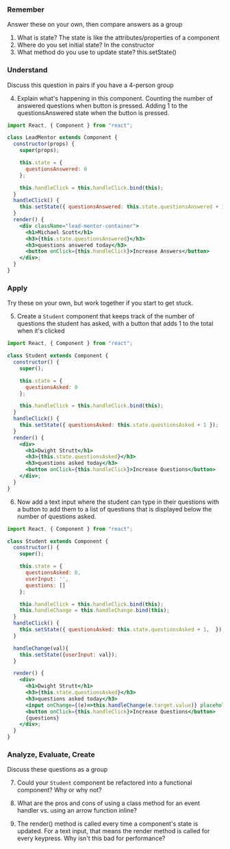 ### Remember

Answer these on your own, then compare answers as a group

1.  What is state?
  The state is like the attributes/properties of a component
2.  Where do you set initial state?
  In the constructor
3.  What method do you use to update state?
 this.setState()
### Understand

Discuss this question in pairs if you have a 4-person group

4.  Explain what's happening in this component.
Counting the number of answered questions when button is pressed.
Adding 1 to the questionsAnswered state when the button is pressed.
```jsx
import React, { Component } from "react";

class LeadMentor extends Component {
  constructor(props) {
    super(props);

    this.state = {
      questionsAnswered: 0
    };

    this.handleClick = this.handleClick.bind(this);
  }
  handleClick() {
    this.setState({ questionsAnswered: this.state.questionsAnswered + 1 });
  }
  render() {
    <div className="lead-mentor-container">
      <h1>Michael Scott</h1>
      <h3>{this.state.questionsAnswered}</h3>
      <h3>questions answered today</h3>
      <button onClick={this.handleClick}>Increase Answers</button>
    </div>;
  }
}
```

### Apply

Try these on your own, but work together if you start to get stuck.

5.  Create a `Student` component that keeps track of the number of questions the student has asked, with a button that adds 1 to the total when it's clicked
```jsx
import React, { Component } from "react";

class Student extends Component {
  constructor() {
    super();

    this.state = {
      questionsAsked: 0
    };

    this.handleClick = this.handleClick.bind(this);
  }
  handleClick() {
    this.setState({ questionsAsked: this.state.questionsAsked + 1 });
  }
  render() {
    <div>
      <h1>Dwight Strutt</h1>
      <h3>{this.state.questionsAsked}</h3>
      <h3>questions asked today</h3>
      <button onClick={this.handleClick}>Increase Questions</button>
    </div>;
  }
}
```
6.  Now add a text input where the student can type in their questions with a button to add them to a list of questions that is displayed below the number of questions asked.

```jsx
import React, { Component } from "react";

class Student extends Component {
  constructor() {
    super();

    this.state = {
      questionsAsked: 0,
      userInput: '',
      questions: []
    };

    this.handleClick = this.handleClick.bind(this);
    this.handleChange = this.handleChange.bind(this);
  }
  handleClick() {
    this.setState({ questionsAsked: this.state.questionsAsked + 1,  });
  }

  handleChange(val){
    this.setState({userInput: val});
  }

  render() {
    <div>
      <h1>Dwight Strutt</h1>
      <h3>{this.state.questionsAsked}</h3>
      <h3>questions asked today</h3>
      <input onChange={(e)=>this.handleChange(e.target.value)} placeholder='Enter you question'/>
      <button onClick={this.handleClick}>Increase Questions</button>
      {questions}
    </div>;
  }
}
```

### Analyze, Evaluate, Create

Discuss these questions as a group

7.  Could your `Student` component be refactored into a functional component? Why or why not?

8.  What are the pros and cons of using a class method for an event handler vs. using an arrow function inline?

9.  The render() method is called every time a component's state is updated. For a text input, that means the render method is called for every keypress. Why isn't this bad for performance?
